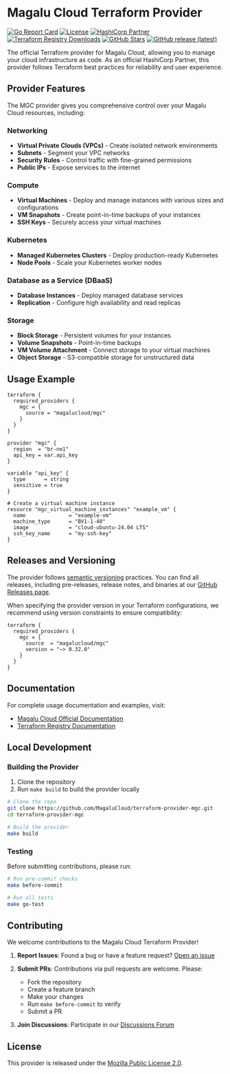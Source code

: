 # Magalu Cloud Terraform Provider

[![Go Report Card](https://goreportcard.com/badge/github.com/MagaluCloud/terraform-provider-mgc)](https://goreportcard.com/report/github.com/MagaluCloud/terraform-provider-mgc)
[![License](https://img.shields.io/badge/License-MPL%202.0-brightgreen.svg)](https://opensource.org/licenses/MPL-2.0)
[![HashiCorp Partner](https://img.shields.io/badge/HashiCorp-Technology%20Partner-7B42BC)](https://registry.terraform.io/providers/MagaluCloud/mgc/latest)
[![Terraform Registry Downloads](https://img.shields.io/badge/dynamic/json?color=blue&label=downloads&query=%24.data.attributes.downloads&url=https%3A%2F%2Fregistry.terraform.io%2Fv2%2Fproviders%2Fmagalucloud%2Fmgc)](https://registry.terraform.io/providers/MagaluCloud/mgc/latest)
[![GitHub Stars](https://img.shields.io/github/stars/MagaluCloud/terraform-provider-mgc)](https://github.com/MagaluCloud/terraform-provider-mgc/stargazers)
[![GitHub release (latest)](https://img.shields.io/github/v/release/MagaluCloud/terraform-provider-mgc)](https://github.com/MagaluCloud/terraform-provider-mgc/releases)

The official Terraform provider for Magalu Cloud, allowing you to manage your cloud infrastructure as code. As an official HashiCorp Partner, this provider follows Terraform best practices for reliability and user experience.

## Provider Features

The MGC provider gives you comprehensive control over your Magalu Cloud resources, including:

### Networking

- **Virtual Private Clouds (VPCs)** - Create isolated network environments
- **Subnets** - Segment your VPC networks
- **Security Rules** - Control traffic with fine-grained permissions
- **Public IPs** - Expose services to the internet

### Compute

- **Virtual Machines** - Deploy and manage instances with various sizes and configurations
- **VM Snapshots** - Create point-in-time backups of your instances
- **SSH Keys** - Securely access your virtual machines

### Kubernetes

- **Managed Kubernetes Clusters** - Deploy production-ready Kubernetes
- **Node Pools** - Scale your Kubernetes worker nodes

### Database as a Service (DBaaS)

- **Database Instances** - Deploy managed database services
- **Replication** - Configure high availability and read replicas

### Storage

- **Block Storage** - Persistent volumes for your instances
- **Volume Snapshots** - Point-in-time backups
- **VM Volume Attachment** - Connect storage to your virtual machines
- **Object Storage** - S3-compatible storage for unstructured data

## Usage Example

```hcl
terraform {
  required_providers {
    mgc = {
      source = "magalucloud/mgc"
    }
  }
}

provider "mgc" {
  region  = "br-ne1"
  api_key = var.api_key
}

variable "api_key" {
  type      = string
  sensitive = true
}

# Create a virtual machine instance
resource "mgc_virtual_machine_instances" "example_vm" {
  name              = "example-vm"
  machine_type      = "BV1-1-40"
  image             = "cloud-ubuntu-24.04 LTS"
  ssh_key_name      = "my-ssh-key"
}
```

## Releases and Versioning

The provider follows [semantic versioning](https://semver.org/) practices. You can find all releases, including pre-releases, release notes, and binaries at our [GitHub Releases page](https://github.com/MagaluCloud/terraform-provider-mgc/releases).

When specifying the provider version in your Terraform configurations, we recommend using version constraints to ensure compatibility:

```hcl
terraform {
  required_providers {
    mgc = {
      source  = "magalucloud/mgc"
      version = "~> 0.32.0"
    }
  }
}
```

## Documentation

For complete usage documentation and examples, visit:

- [Magalu Cloud Official Documentation](https://docs.magalu.cloud/docs/terraform/overview)
- [Terraform Registry Documentation](https://registry.terraform.io/providers/MagaluCloud/mgc/latest/docs)

## Local Development

### Building the Provider

1. Clone the repository
2. Run `make build` to build the provider locally

```bash
# Clone the repo
git clone https://github.com/MagaluCloud/terraform-provider-mgc.git
cd terraform-provider-mgc

# Build the provider
make build
```

### Testing

Before submitting contributions, please run:

```bash
# Run pre-commit checks
make before-commit

# Run all tests
make go-test
```

## Contributing

We welcome contributions to the Magalu Cloud Terraform Provider!

1. **Report Issues**: Found a bug or have a feature request? [Open an issue](https://github.com/MagaluCloud/terraform-provider-mgc/issues)

2. **Submit PRs**: Contributions via pull requests are welcome. Please:

   - Fork the repository
   - Create a feature branch
   - Make your changes
   - Run `make before-commit` to verify
   - Submit a PR

3. **Join Discussions**: Participate in our [Discussions Forum](https://github.com/MagaluCloud/terraform-provider-mgc/discussions)

## License

This provider is released under the [Mozilla Public License 2.0](LICENSE).
